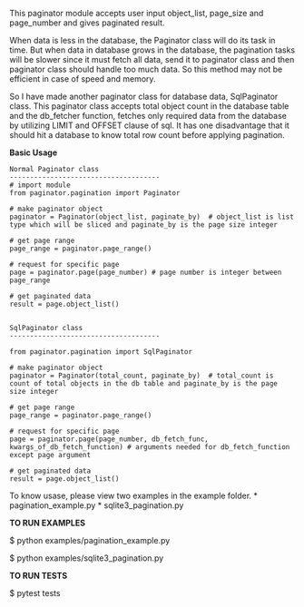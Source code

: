 This paginator module accepts user input object_list, page_size and page_number and gives paginated result.

When data is less in the database, the Paginator class will do its task in time. But when data in database grows in the database, the pagination tasks will be slower since it must fetch all data, send it to paginator class and then paginator class should handle too much data. So this method may not be efficient in case of speed and memory.

So I have made another paginator class for database data, SqlPaginator class. This paginator class accepts total object count in the database table and the db_fetcher function, fetches only required data from the database by utilizing LIMIT and OFFSET clause of sql. It has one disadvantage that it should hit a database to know total row count before applying pagination. 


**Basic Usage** 

    Normal Paginator class
    -------------------------------------
    # import module 
    from paginator.pagination import Paginator

    # make paginator object
    paginator = Paginator(object_list, paginate_by)  # object_list is list type which will be sliced and paginate_by is the page size integer

    # get page range
    page_range = paginator.page_range()

    # request for specific page
    page = paginator.page(page_number) # page number is integer between page_range 

    # get paginated data
    result = page.object_list()


    SqlPaginator class
    -------------------------------------
    
    from paginator.pagination import SqlPaginator

    # make paginator object
    paginator = Paginator(total_count, paginate_by)  # total_count is count of total objects in the db table and paginate_by is the page size integer

    # get page range
    page_range = paginator.page_range()

    # request for specific page
    page = paginator.page(page_number, db_fetch_func, kwargs_of_db_fetch_function) # arguments needed for db_fetch_function except page argument

    # get paginated data
    result = page.object_list()

To know usase, please view two examples in the example folder. 
    * pagination_example.py 
    * sqlite3_pagination.py

**TO RUN EXAMPLES**

$ python examples/pagination_example.py

$ python examples/sqlite3_pagination.py

**TO RUN TESTS**

$ pytest tests
